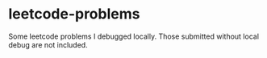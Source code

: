 # leetcode-problems
Some leetcode problems I debugged locally. Those submitted without local debug are not included.
